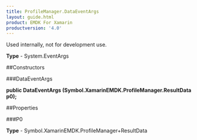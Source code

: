 ```yaml
---
title: ProfileManager.DataEventArgs
layout: guide.html
product: EMDK For Xamarin 
productversion: '4.0' 
---
```

Used internally, not for development use.

**Type** - System.EventArgs

##Constructors

###DataEventArgs

**public DataEventArgs (Symbol.XamarinEMDK.ProfileManager.ResultData p0);**


        

##Properties

###P0

        

**Type** - Symbol.XamarinEMDK.ProfileManager+ResultData
